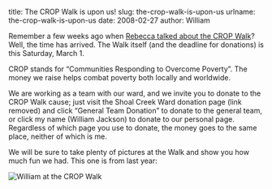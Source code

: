 title: The CROP Walk is upon us!
slug: the-crop-walk-is-upon-us
urlname: the-crop-walk-is-upon-us
date: 2008-02-27
author: William

Remember a few weeks ago when [Rebecca talked about the CROP Walk][a]? Well, the
time has arrived. The Walk itself (and the deadline for donations) is this
Saturday, March 1.

CROP stands for &ldquo;Communities Responding to Overcome Poverty&rdquo;. The
money we raise helps combat poverty both locally and worldwide.

We are working as a team with our ward, and we invite you to donate to the CROP
Walk cause; just visit the Shoal Creek Ward donation page (link removed) and
click &ldquo;General Team Donation&rdquo; to donate to the general team, or
click my name (William Jackson) to donate to our personal page. Regardless of
which page you use to donate, the money goes to the same place, neither of which
is me.

We will be sure to take plenty of pictures at the Walk and show you how much fun
we had. This one is from last year:

<img src="{static}/images/2007-03-03-crop-walk.jpg" alt="William at the CROP Walk" class="img-fluid" />

[a]: {filename}/2008-01-15-crop-walk.md
